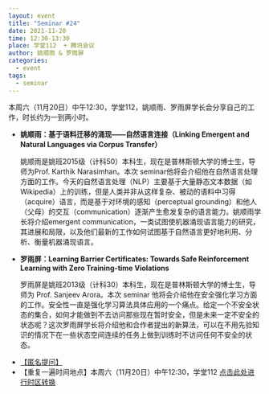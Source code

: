 ```yaml
---
layout: event
title: "Seminar #24"
date: 2021-11-20
time: 12:30-13:30
place: 学堂112  + 腾讯会议
author: 姚顺雨 & 罗雨屏
categories:
  - event
tags:
  - seminar
---
```


本周六（11月20日）中午12:30，学堂112，姚顺雨、罗雨屏学长会分享自己的工作，时长约为一到两小时。

* **姚顺雨：基于语料迁移的涌现——自然语言连接（Linking Emergent and Natural Languages via Corpus Transfer）**

  姚顺雨是姚班2015级（计科50）本科生，现在是普林斯顿大学的博士生，导师为Prof. Karthik Narasimhan。本次 seminar他将会介绍他在自然语言处理方面的工作。今天的自然语言处理（NLP）主要基于大量静态文本数据（如Wikipedia）上的训练，但是人类并非从这样复杂、被动的语料中习得（acquire）语言，而是基于对环境的感知（perceptual grounding）和他人（父母）的交互（communication）逐渐产生愈发复杂的语言能力。姚顺雨学长将介绍emergent communication，一类试图使机器涌现语言能力的研究，其进展和局限，以及他们最新的工作如何试图基于自然语言更好地利用、分析、衡量机器涌现语言。

* **罗雨屏：Learning Barrier Certificates: Towards Safe Reinforcement Learning with Zero Training-time Violations**
  
  罗雨屏是姚班2013级（计科30）本科生，现在是普林斯顿大学的博士生，导师为 Prof. Sanjeev Arora。本次 seminar 他将会介绍他在安全强化学习方面的工作。安全性一直是强化学习算法具体应用的一个痛点。给定一个不安全状态的集合，如何才能做到不去访问那些现在暂时安全，但是未来一定不安全的状态呢？这次罗雨屏学长将介绍他和合作者提出的新算法，可以在不用先验知识的情况下在一些状态空间连续的任务上做到训练时不访问任何不安全的状态。

<!--more-->

* [【匿名提问】](https://www.tapechat.net/uu/WP6OJU/DTZ9NEPV)
* 【重复一遍时间地点】本周六（11月20日）中午12:30，学堂112 [点击此处进行时区转换](https://www.timeanddate.com/worldclock/fixedtime.html?msg=IIIS+Seminar+%2324&iso=20211120T1230&p1=33&ah=2)